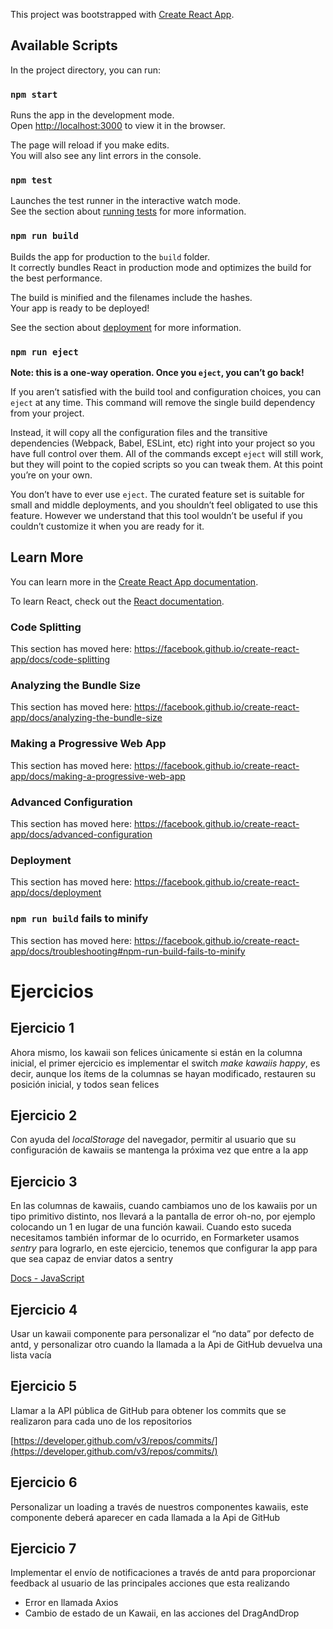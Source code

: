 This project was bootstrapped with [Create React App](https://github.com/facebook/create-react-app).

## Available Scripts

In the project directory, you can run:

### `npm start`

Runs the app in the development mode.<br>
Open [http://localhost:3000](http://localhost:3000) to view it in the browser.

The page will reload if you make edits.<br>
You will also see any lint errors in the console.

### `npm test`

Launches the test runner in the interactive watch mode.<br>
See the section about [running tests](https://facebook.github.io/create-react-app/docs/running-tests) for more information.

### `npm run build`

Builds the app for production to the `build` folder.<br>
It correctly bundles React in production mode and optimizes the build for the best performance.

The build is minified and the filenames include the hashes.<br>
Your app is ready to be deployed!

See the section about [deployment](https://facebook.github.io/create-react-app/docs/deployment) for more information.

### `npm run eject`

**Note: this is a one-way operation. Once you `eject`, you can’t go back!**

If you aren’t satisfied with the build tool and configuration choices, you can `eject` at any time. This command will remove the single build dependency from your project.

Instead, it will copy all the configuration files and the transitive dependencies (Webpack, Babel, ESLint, etc) right into your project so you have full control over them. All of the commands except `eject` will still work, but they will point to the copied scripts so you can tweak them. At this point you’re on your own.

You don’t have to ever use `eject`. The curated feature set is suitable for small and middle deployments, and you shouldn’t feel obligated to use this feature. However we understand that this tool wouldn’t be useful if you couldn’t customize it when you are ready for it.

## Learn More

You can learn more in the [Create React App documentation](https://facebook.github.io/create-react-app/docs/getting-started).

To learn React, check out the [React documentation](https://reactjs.org/).

### Code Splitting

This section has moved here: https://facebook.github.io/create-react-app/docs/code-splitting

### Analyzing the Bundle Size

This section has moved here: https://facebook.github.io/create-react-app/docs/analyzing-the-bundle-size

### Making a Progressive Web App

This section has moved here: https://facebook.github.io/create-react-app/docs/making-a-progressive-web-app

### Advanced Configuration

This section has moved here: https://facebook.github.io/create-react-app/docs/advanced-configuration

### Deployment

This section has moved here: https://facebook.github.io/create-react-app/docs/deployment

### `npm run build` fails to minify

This section has moved here: https://facebook.github.io/create-react-app/docs/troubleshooting#npm-run-build-fails-to-minify


# Ejercicios

## Ejercicio 1

Ahora mismo, los kawaii son felices únicamente si están en la columna inicial, el primer ejercicio es implementar el switch *make kawaiis happy*, es decir, aunque los ítems de la columnas se hayan modificado, restauren su posición inicial, y todos sean felices

## Ejercicio 2

Con ayuda del *localStorage* del navegador, permitir al usuario que su configuración de kawaiis se mantenga la próxima vez que entre a la app

## Ejercicio 3

En las columnas de kawaiis, cuando cambiamos uno de los kawaiis por un tipo primitivo distinto, nos llevará a la pantalla de error oh-no, por ejemplo colocando un 1 en lugar de una función kawaii. Cuando esto suceda necesitamos también informar de lo ocurrido, en Formarketer usamos *sentry* para lograrlo, en este ejercicio, tenemos que configurar la app para que sea capaz de enviar datos a sentry

[Docs - JavaScript](https://docs.sentry.io/platforms/javascript/?platform=browsernpm)

## Ejercicio 4

Usar un kawaii componente para personalizar el “no data” por defecto de antd, y personalizar otro cuando la llamada a la Api de GitHub devuelva una lista vacía

## Ejercicio 5

Llamar a la API pública de GitHub para obtener los commits que se realizaron para cada uno de los repositorios

[https://developer.github.com/v3/repos/commits/](https://developer.github.com/v3/repos/commits/) 

## Ejercicio 6

Personalizar un loading a través de nuestros componentes kawaiis, este componente deberá aparecer en cada llamada a la Api de GitHub

## Ejercicio 7

Implementar el envío de notificaciones a través de antd para proporcionar feedback al usuario de las principales acciones que esta realizando

* Error en llamada Axios
* Cambio de estado de un Kawaii, en las acciones del DragAndDrop
